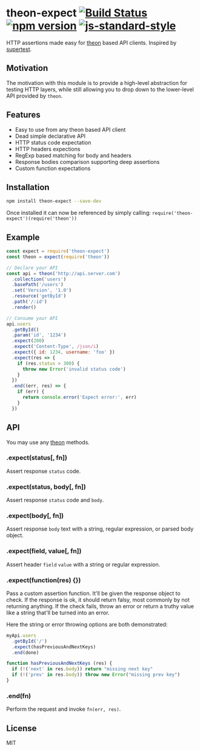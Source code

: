 # theon-expect [![Build Status](https://travis-ci.org/theonjs/expect.svg?branch=master)](https://travis-ci.org/theonjs/expect) [![npm version](https://badge.fury.io/js/theon-expect.svg)](https://www.npmjs.com/package/theon-expect) [![js-standard-style](https://img.shields.io/badge/code%20style-standard-brightgreen.svg)](http://standardjs.com)

HTTP assertions made easy for [theon](http://github.com/h2non/theon) based API clients. Inspired by [supertest](https://github.com/visionmedia/supertest).

## Motivation

The motivation with this module is to provide a high-level abstraction for testing
HTTP layers, while still allowing you to drop down to the lower-level API provided by `theon`.

## Features

- Easy to use from any theon based API client
- Dead simple declarative API
- HTTP status code expectation
- HTTP headers expections
- RegExp based matching for body and headers
- Response bodies comparison supporting deep assertions
- Custom function expectations

## Installation

```bash
npm install theon-expect --save-dev
```

Once installed it can now be referenced by simply calling: ```require('theon-expect')(require('theon'))```

## Example

```js
const expect = require('theon-expect')
const theon = expect(require('theon'))

// Declare your API
const api = theon('http://api.server.com')
  .collection('users')
  .basePath('/users')
  .set('Version', '1.0')
  .resource('getById')
  .path('/:id')
  .render()

// Consume your API
api.users
  .getById()
  .param('id', '1234')
  .expect(200)
  .expect('Content-Type', /json/i)
  .expect({ id: 1234, username: 'foo' })
  .expect(res => {
    if (res.status > 300) {
      throw new Error('invalid status code')
    }
  })
  .end((err, res) => {
    if (err) {
      return console.error('Expect error:', err)
    }
  })
```

## API

You may use any [theon](http://github.com/h2non/theon) methods.

### .expect(status[, fn])

Assert response `status` code.

### .expect(status, body[, fn])

Assert response `status` code and `body`.

### .expect(body[, fn])

Assert response `body` text with a string, regular expression, or
parsed body object.

### .expect(field, value[, fn])

Assert header `field` `value` with a string or regular expression.

### .expect(function(res) {})

Pass a custom assertion function. It'll be given the response object to check. If the response is ok, it should return falsy, most commonly by not returning anything. If the check fails, throw an error or return a truthy value like a string that'll be turned into an error.

Here the string or error throwing options are both demonstrated:

```js
myApi.users
  .getById('/')
  .expect(hasPreviousAndNextKeys)
  .end(done)

function hasPreviousAndNextKeys (res) {
  if (!('next' in res.body)) return "missing next key"
  if (!('prev' in res.body)) throw new Error("missing prev key")
}
```

### .end(fn)

Perform the request and invoke `fn(err, res)`.

## License

MIT
